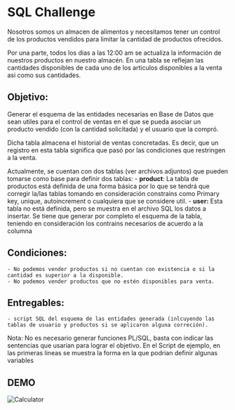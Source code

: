# SQL Challenge


Nosotros somos un almacen de alimentos y necesitamos tener un control de los productos vendidos para limitar la cantidad de productos ofrecidos.

Por una parte, todos los dias a las 12:00 am se actualiza la información de nuestros productos en nuestro almacén. En una tabla se reflejan las cantidades disponibles de cada uno de los articulos disponibles a la venta asi como sus cantidades.


## Objetivo:
Generar el esquema de las entidades necesarias en Base de Datos que sean utiles para el control de ventas en el que se pueda asociar un producto vendido (con la cantidad solicitada) y el usuario que la compró.

Dicha tabla almacena el historial de ventas concretadas. Es decir, que un registro en esta tabla significa que pasó por las condiciones que restringen a la venta.

Actualmente, se cuentan con dos tablas (ver archivos adjuntos) que pueden tomarse como base para definir dos tablas:
    - **product**: La tabla de productos está definida de una forma básica por lo que se tendrá que corregir la/las tablas tomando en consideración constrains como Primary key, unique, autoincrement o cualquiera que se considere util.
    - **user:** Esta tabla no está definida, pero se muestra en el archivo SQL los datos a insertar. Se tiene que generar por completo el esquema de la tabla, teniendo en consideración los contrains necesarios de acuerdo a la columna



## Condiciones:
    - No podemos vender productos si no cuentan con existencia o si la cantidad es superior a la disponible.
    - No podemos vender productos que no estén disponibles para venta.


## Entregables:
    - script SQL del esquema de las entidades generada (inlcuyendo las tablas de usuario y productos si se aplicaron alguna correción).



Nota:
No es necesario generar funciones PL/SQL, basta con indicar las sentencias que usarian para lograr el objetivo. En el Script de ejemplo, en las primeras lineas se muestra la forma en la que podrian definir algunas variables

## DEMO

![Calculator](https://cdn.discordapp.com/attachments/954764763739586630/963628375962947604/unknown.png)


